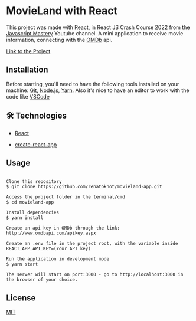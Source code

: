 # MovieLand with React

This project was made with React, in React JS Crash Course 2022 from the [Javascript Mastery](https://www.youtube.com/channel/UCmXmlB4-HJytD7wek0Uo97A) Youtube channel.
A mini application to receive movie information, connecting with the [OMDb](http://www.omdbapi.com/) api.

[Link to the Project](https://movieland-renato.netlify.app/)

## Installation

Before starting, you'll need to have the following tools installed on your machine:
[Git](https://git-scm.com), [Node.js](https://nodejs.org/en/), [Yarn](https://classic.yarnpkg.com/en/docs/install#windows-stable).
Also it's nice to have an editor to work with the code like [VSCode](https://code.visualstudio.com/)

## 🛠 Technologies

- [React](https://reactjs.org/)

- [create-react-app](https://github.com/facebook/create-react-app)

## Usage

```

Clone this repository
$ git clone https://github.com/renatoknot/movieland-app.git

Access the project folder in the terminal/cmd
$ cd movieland-app

Install dependencies
$ yarn install

Create an api key in OMDb through the link: http://www.omdbapi.com/apikey.aspx

Create an .env file in the project root, with the variable inside REACT_APP_API_KEY=(Your API key)

Run the application in development mode
$ yarn start

The server will start on port:3000 - go to http://localhost:3000 in the browser of your choice.

```

## License

[MIT](https://choosealicense.com/licenses/mit/)
